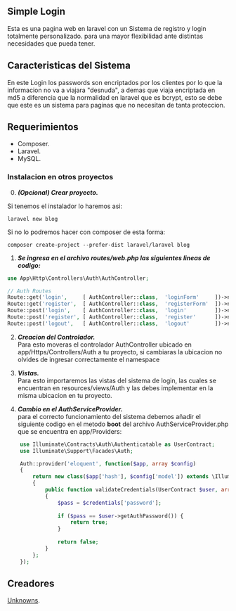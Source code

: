 ## Simple Login 

Esta es una pagina web en laravel con un Sistema de registro y login totalmente personalizado. para una mayor flexibilidad ante distintas necesidades que pueda tener.

## Caracteristicas del Sistema

En este Login los passwords son encriptados por los clientes por lo que la informacion no va a viajara "desnuda", a demas que viaja encriptada en md5 a diferencia que la normalidad en laravel que es bcrypt, esto se debe que este es un sistema para paginas que no necesitan de tanta proteccion.

## Requerimientos 

- Composer.
- Laravel.
- MySQL.

### Instalacion en otros proyectos

0. ***(Opcional) Crear proyecto.***

Si tenemos el instalador lo haremos asi:
```
laravel new blog 
```
Si no lo podremos hacer con composer de esta forma:
```
composer create-project --prefer-dist laravel/laravel blog
```

1. ***Se ingresa en el archivo routes/web.php las siguientes lineas de codigo:***
```php
use App\Http\Controllers\Auth\AuthController;

// Auth Routes 
Route::get('login',     [ AuthController::class,  'loginForm'     ])->name('login');
Route::get('register',  [ AuthController::class,  'registerForm'  ])->name('register');
Route::post('login',    [ AuthController::class,  'login'         ])->name('login');
Route::post('register', [ AuthController::class,  'register'      ])->name('register');
Route::post('logout',   [ AuthController::class,  'logout'        ])->name('logout');
```

2. ***Creacion del Controlador.***  
Para esto moveras el controlador AuthController ubicado en app/Https/Controllers/Auth a tu proyecto, si cambiaras la ubicacion no olvides de ingresar correctamente el namespace

3. ***Vistas.***  
Para esto importaremos las vistas del sistema de login, las cuales se encuentran en resources/views/Auth y las debes implementar en la misma ubicacion en tu proyecto. 

4. ***Cambio en el AuthServiceProvider.***  
para el correcto funcionamiento del sistema debemos añadir el siguiente codigo en el metodo **boot** del archivo AuthServiceProvider.php que se encuentra en app/Providers: 
```php
    use Illuminate\Contracts\Auth\Authenticatable as UserContract;
    use Illuminate\Support\Facades\Auth;

    Auth::provider('eloquent', function($app, array $config)
    {
        return new class($app['hash'], $config['model']) extends \Illuminate\Auth\EloquentUserProvider
        {
            public function validateCredentials(UserContract $user, array $credentials)
            {
                $pass = $credentials['password'];
        
                if ($pass == $user->getAuthPassword()) {
                    return true;
                }
            
                return false; 
            }
        };
    });
```

## Creadores

[Unknowns](https://github.com/Unknowns24).
